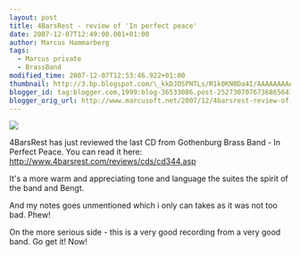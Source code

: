 ```yaml
---
layout: post
title: 4BarsRest - review of 'In perfect peace'
date: 2007-12-07T12:49:00.001+01:00
author: Marcus Hammarberg
tags:
  - Marcus private
  - BrassBand
modified_time: 2007-12-07T12:53:46.922+01:00
thumbnail: http://3.bp.blogspot.com/\_kkDJOSPNTLs/R1k0KN0Da4I/AAAAAAAAAOQ/ukacCkuBxtk/s72-c/cd.jpg
blogger_id: tag:blogger.com,1999:blog-36533086.post-2527307076736865641
blogger_orig_url: http://www.marcusoft.net/2007/12/4barsrest-review-of-in-perfect-peace.html
---
```


[<img
src="http://3.bp.blogspot.com/_kkDJOSPNTLs/R1k0KN0Da4I/AAAAAAAAAOQ/ukacCkuBxtk/s400/cd.jpg"
id="BLOGGER_PHOTO_ID_5141197799731456898"
style="DISPLAY: block; MARGIN: 0px auto 10px; CURSOR: hand; TEXT-ALIGN: center"
data-border="0" />](http://3.bp.blogspot.com/_kkDJOSPNTLs/R1k0KN0Da4I/AAAAAAAAAOQ/ukacCkuBxtk/s1600-h/cd.jpg)

<div>

4BarsRest
has just reviewed the last CD from Gothenburg Brass Band - In Perfect
Peace. You can read it here:
<http://www.4barsrest.com/reviews/cds/cd344.asp>

</div>

<div>

It's a more warm and appreciating tone and language
the suites the spirit of the band and Bengt.

</div>

<div>

And my notes goes unmentioned which i only can takes as it was not too
bad. Phew!

</div>

<div>

On the more serious side - this is a very good recording from a very
good band. Go get it! Now!

</div>
